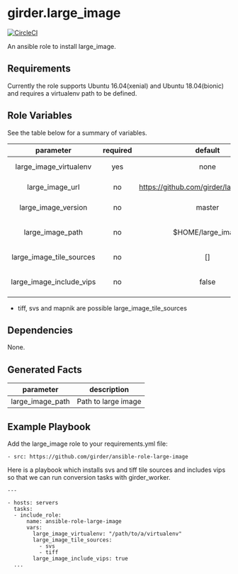 girder.large_image
==========================

[![CircleCI](https://circleci.com/gh/girder/ansible-role-large-image.svg?style=svg)](https://circleci.com/gh/girder/ansible-role-large-image)

An ansible role to install large_image.

Requirements
--------------

Currently the role supports Ubuntu 16.04(xenial) and Ubuntu 18.04(bionic) and
requires a virtualenv path to be defined.

Role Variables
----------------

See the table below for a summary of variables.

|         parameter        | required |                  default                  |            comments            |
|:------------------------:|:--------:|:-----------------------------------------:|:------------------------------:|
|  large_image_virtualenv  |    yes   |                    none                   |      Path to a virtualenv      |
|      large_image_url     |    no    | https://github.com/girder/large_image.git |       Url to large image       |
|    large_image_version   |    no    |                   master                  |     Version of large_image     |
|     large_image_path     |    no    |              $HOME/large_image            |    Path to clone large_image   |
| large_image_tile_sources |    no    |                     []                    |      List of tile sources      |
| large_image_include_vips |    no    |                   false                   | Whether to include vips or not |

* tiff, svs and mapnik are possible large_image_tile_sources

Dependencies
--------------

None.

Generated Facts
---------------

|     parameter    |     description     |
|:----------------:|:-------------------:|
| large_image_path | Path to large image |


Example Playbook
------------------

Add the large_image role to your requirements.yml file:

	- src: https://github.com/girder/ansible-role-large-image

Here is a playbook which installs svs and tiff tile sources
and includes vips so that we can run conversion tasks with girder_worker.

	---

	- hosts: servers
	  tasks:
	  - include_role:
		  name: ansible-role-large-image
		  vars:
			large_image_virtualenv: "/path/to/a/virtualenv"
			large_image_tile_sources:
			  - svs
			  - tiff
			large_image_include_vips: true
	  ...
